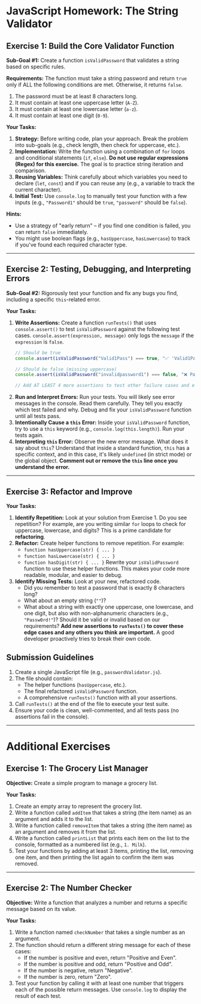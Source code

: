 # JavaScript Homework: The String Validator

## Exercise 1: Build the Core Validator Function

**Sub-Goal #1:** Create a function `isValidPassword` that validates a string based on specific rules.

**Requirements:**
The function must take a string password and return `true` only if ALL the following conditions are met. Otherwise, it returns `false`.
1.  The password must be at least 8 characters long.
2.  It must contain at least one uppercase letter (`A-Z`).
3.  It must contain at least one lowercase letter (`a-z`).
4.  It must contain at least one digit (`0-9`).

**Your Tasks:**
1.  **Strategy:** Before writing code, plan your approach. Break the problem into sub-goals (e.g., check length, then check for uppercase, etc.).
2.  **Implementation:** Write the function using a combination of `for` loops and conditional statements (`if`, `else`). **Do not use regular expressions (Regex) for this exercise.** The goal is to practice string iteration and comparison.
3.  **Reusing Variables:** Think carefully about which variables you need to declare (`let`, `const`) and if you can reuse any (e.g., a variable to track the current character).
4.  **Initial Test:** Use `console.log` to manually test your function with a few inputs (e.g., `"Password1"` should be `true`, `"password"` should be `false`).

**Hints:**
*   Use a strategy of "early return" – if you find one condition is failed, you can return `false` immediately.
*   You might use boolean flags (e.g., `hasUppercase`, `hasLowercase`) to track if you've found each required character type.

---

## Exercise 2: Testing, Debugging, and Interpreting Errors

**Sub-Goal #2:** Rigorously test your function and fix any bugs you find, including a specific `this`-related error.

**Your Tasks:**
1.  **Write Assertions:** Create a function `runTests()` that uses `console.assert()` to test `isValidPassword` against the following test cases. `console.assert(expression, message)` only logs the `message` if the `expression` is `false`.
    ```javascript
    // Should be true
    console.assert(isValidPassword("Valid1Pass") === true, "✅ 'Valid1Pass' should be valid");

    // Should be false (missing uppercase)
    console.assert(isValidPassword("invalidpassword1") === false, "❌ Password missing uppercase should be invalid");

    // Add AT LEAST 4 more assertions to test other failure cases and edge cases.
    ```
2.  **Run and Interpret Errors:** Run your tests. You will likely see error messages in the console. Read them carefully. They tell you exactly which test failed and why. Debug and fix your `isValidPassword` function until all tests pass.
3.  **Intentionally Cause a `this` Error:** Inside your `isValidPassword` function, try to use a `this` keyword (e.g., `console.log(this.length)`). Run your tests again.
4.  **Interpreting `this` Error:** Observe the new error message. What does it say about `this`? Understand that inside a standard function, `this` has a specific context, and in this case, it's likely `undefined` (in strict mode) or the global object. **Comment out or remove the `this` line once you understand the error.**

---

## Exercise 3: Refactor and Improve

**Your Tasks:**
1.  **Identify Repetition:** Look at your solution from Exercise 1. Do you see repetition? For example, are you writing similar `for` loops to check for uppercase, lowercase, and digits? This is a prime candidate for **refactoring**.
2.  **Refactor:** Create helper functions to remove repetition. For example:
    *   `function hasUppercase(str) { ... }`
    *   `function hasLowercase(str) { ... }`
    *   `function hasDigit(str) { ... }`
    Rewrite your `isValidPassword` function to use these helper functions. This makes your code more readable, modular, and easier to debug.
3.  **Identify Missing Tests:** Look at your new, refactored code.
    *   Did you remember to test a password that is exactly 8 characters long?
    *   What about an empty string (`""`)?
    *   What about a string with exactly one uppercase, one lowercase, and one digit, but also with non-alphanumeric characters (e.g., `"Passw0rd!"`)? Should it be valid or invalid based on our requirements?
    **Add new assertions to `runTests()` to cover these edge cases and any others you think are important.** A good developer proactively tries to break their own code.

## Submission Guidelines

1.  Create a single JavaScript file (e.g., `passwordValidator.js`).
2.  The file should contain:
    *   The helper functions (`hasUppercase`, etc.).
    *   The final refactored `isValidPassword` function.
    *   A comprehensive `runTests()` function with all your assertions.
3.  Call `runTests()` at the end of the file to execute your test suite.
4.  Ensure your code is clean, well-commented, and all tests pass (no assertions fail in the console).

---
# Additional Exercises

## Exercise 1: The Grocery List Manager

**Objective:** Create a simple program to manage a grocery list.

**Your Tasks:**
1.  Create an empty array to represent the grocery list.
2.  Write a function called `addItem` that takes a string (the item name) as an argument and adds it to the list.
3.  Write a function called `removeItem` that takes a string (the item name) as an argument and removes it from the list.
4.  Write a function called `printList` that prints each item on the list to the console, formatted as a numbered list (e.g., `1. Milk`).
5.  Test your functions by adding at least 3 items, printing the list, removing one item, and then printing the list again to confirm the item was removed.

---

## Exercise 2: The Number Checker

**Objective:** Write a function that analyzes a number and returns a specific message based on its value.

**Your Tasks:**
1.  Write a function named `checkNumber` that takes a single number as an argument.
2.  The function should return a different string message for each of these cases:
    *   If the number is positive and even, return "Positive and Even".
    *   If the number is positive and odd, return "Positive and Odd".
    *   If the number is negative, return "Negative".
    *   If the number is zero, return "Zero".
3.  Test your function by calling it with at least one number that triggers each of the possible return messages. Use `console.log` to display the result of each test.